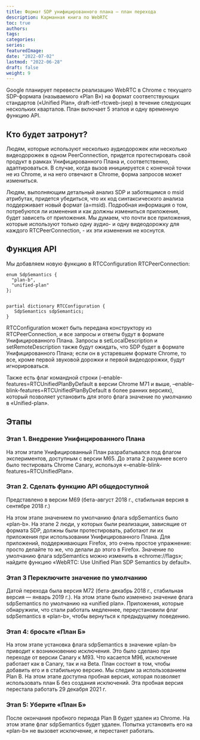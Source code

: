 ```yaml
---
title: Формат SDP унифицированного плана – план перехода
description: Карманная книга по WebRTC
toc: true
authors:
tags: 
categories:
series:
featuredImage:
date: "2022-07-02"
lastmod: "2022-06-28"
draft: false
weight: 9
---
```



Google планирует перевести реализацию WebRTC в Chrome с текущего SDP-формата (называемого «Plan B») на формат соответствующих стандартов («Unified Plan», draft-ietf-rtcweb-jsep) в течение следующих нескольких кварталов.
План включает 5 этапов и одну временную функцию API.

## Кто будет затронут?

Людям, которые используют несколько аудиодорожек или несколько видеодорожек в одном PeerConnection, придется протестировать свой продукт в рамках Унифицированного Плана и, соответственно, адаптироваться. В случае, когда вызов инициируется с конечной точки не из Chrome, и на него отвечают в Chrome, форма запросов может измениться.

Людям, выполняющим детальный анализ SDP и заботящимся о msid атрибутах, придется убедиться, что их код синтаксического анализа поддерживает новый формат (a=msid). Подробная информация о том, потребуются ли изменения и как должны измениться приложения, будет зависеть от приложения. Мы думаем, что почти все приложения, которые используют только одну аудио- и одну видеодорожку для каждого RTCPeerConnection, - их эти изменения не коснутся.

## Функция API

Мы добавляем новую функцию в RTCConfiguration RTCPeerConnection:

```
enum SdpSemantics {
  "plan-b",
  "unified-plan"
};


partial dictionary RTCConfiguration {
   SdpSemantics sdpSemantics;
}
```

RTCConfiguration может быть передана конструктору из RTCPeerConnection, и все запросы и ответы будут в формате Унифицированного Плана. Запросы в setLocalDescription и setRemoteDescription также будут ожидать, что SDP будет в формате Унифицированного Плана; если он в устаревшем формате Chrome, то все, кроме первой звуковой дорожки и первой видеодорожки, будут игнорироваться.

Также есть флаг командной строки (–enable-features=RTCUnifiedPlanByDefault в версии Chrome M71 и выше, –enable-blink-features=RTCUnifiedPlanByDefault в более ранних версиях), который позволяет установить для этого флага значение по умолчанию в «Unified-plan».

## Этапы

### Этап 1. Внедрение Унифицированного Плана

На этом этапе Унифицированный План разрабатывался под флагом экспериментов, доступным с версии M65. До этапа 2 разумнее всего было тестировать Chrome Canary, используя «–enable-blink-features=RTCUnifiedPlan».

### Этап 2. Сделать функцию API общедоступной

Представлено в версии M69 (бета-август 2018 г., стабильная версия в сентябре 2018 г.)

На этом этапе значением по умолчанию флага sdpSemantics было «plan-b». На этапе 2 люди, у которых были реализации, зависящие от формата SDP, должны были протестировать, работают ли их приложения при использовании Унифицированного Плана. Для приложений, поддерживающих Firefox, это очень простое упражнение: просто делайте то же, что делали до этого в Firefox.
Значение по умолчанию флага sdpSemantics можно изменить в «chrome://flags»; найдите функцию «WebRTC: Use Unified Plan SDP Semantics by default».

### Этап 3 Переключите значение по умолчанию

Датой перехода была версия M72 (бета-декабрь 2018 г., стабильная версия — январь 2019 г.).
На этом этапе было изменено значение флага sdpSemantics по умолчанию на «unified plan». Приложения, которые обнаружили, что стали работать медленнее, переустановили флаг sdpSemantics в «plan-b», чтобы вернуться к предыдущему поведению.

### Этап 4: бросьте «План Б»

На этом этапе установка флага sdpSemantics в значение «plan-b» приводит к возникновению исключения. Это было сделано при переходе от версии Canary к M93. Что касается M96, исключение работает как в Canary, так и на Beta. План состоит в том, чтобы добавить его и в стабильную версию. Мы следим за использованием Plan B.
На этом этапе доступна пробная версия, которая позволяет использовать план Б без создания исключений. Эта пробная версия перестала работать 29 декабря 2021 г.

### Этап 5: Уберите «План Б»

После окончания пробного периода Plan B будет удален из Chrome. На этом этапе флаг sdpSemantics будет удален. Попытка установить его на «plan-b» не вызовет исключение, и перестанет работать.

